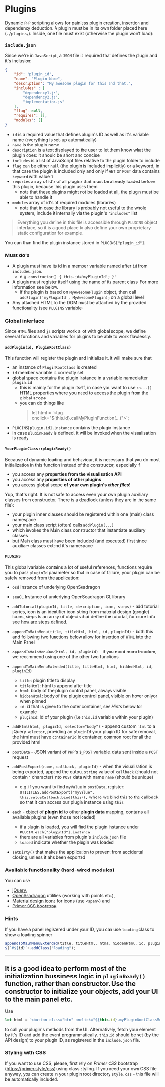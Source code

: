 # Plugins

Dynamic `PHP` scripting allows for painless plugin creation, insertion and dependency deduction. A plugin must be in its own folder placed
 here (`./plugins/`). Inside, one file must exist (otherwise the plugin won't load):
 
### `include.json`
Since we're in `JavaScript`, a `JSON` file is required that defines the plugin and it's inclusion:

````json
{
    "id": "plugin_id",
    "name": "Plugin Name",
    "description": "My awesome plugin for this and that.",
    "includes" : [
        "dependency1.js",
        "dependency2.js",
        "implementation.js"
    ],
    "flag": null,
    "requires": [],
    "modules": []
}
````
- `id` is a required value that defines plugin's ID as well as it's variable name (everything is set-up automatically)
- `name` is the plugin name 
- `description` is a text displayed to the user to let them know what the plugin does: it should be short and concise
- `includes` is a list of JavaScript files relative to the plugin folder to include 
- `flag` can be either `null` (the plugin is included implicitly) or a keyword, in that case the plugin is included only and only
if `GET` or `POST` data contains `keyword` with value `1`
- `requries` array of id's of all plugins that must be already loaded before this plugin, because this plugin uses them
    - note that these plugins might not be loaded at all, the plugin must be able to handle it
- `modules` array of id's of required modules (libraries)
    - note that in case the library is probably not useful to the whole system, include it internally via the plugin's `"includes"` list

> Everything you define in this file is accessible through `PLUGINS` object interface, so it is a good place to also define your own
>proprietary static configuration for example.

You can than find the plugin instance stored in `PLUGINS["plugin_id"]`.

### Must do's
- A plugin must have its id in a member variable named after `id` from `includes.json`.
    - e.g. `constructor() { this.id='myPluginId'; }'`
- A plugin must register itself using the name of its parent class. For more information see below.
    - if the plugin is based on `MyAwesomePlugin` object, then call `addPlugin('myPluginId', MyAwesomePlugin);` on a global level
- Any attached HTML to the DOM must be attached by the provided functionality (see `PLUGINS` variable)


### Global interface
Since `HTML` files and `js` scripts work a lot with global scope, we define several functions and variables for plugins to 
be able to work flawlessly.

#### `addPlugin(id, PluginRootClass)`
This function will register the plugin and initialize it. It will make sure that
- an instance of `PluginRootClass` is created
- `id` member variable is correctly set
- global space contains the plugin instance in a variable named after `plugin.id`
    - this is mainly for the plugin itself, in case you want to use `on...()` HTML properties where you need to access the plugin from the global scope
    - you can do things like 
      > let html = \`\<tag onclick="${this.id}.callMyPluginFunction(...)"\>\`;
- `PLUGINS[plugin.id].instance` contains the plugin instance
- in case `pluginReady` is defined, it will be invoked when the visualisation is ready

#### `YourPLuginClass::pluginReady()`
Because of dynamic loading and behaviour, it is necessary that you do most initialization
in this function instead of the constructor, especially if
 - you access any **properties from the visualisation API**
 - you access any **properties of other plugins**
 - you access global scope **of your own plugin's _other files_**!

Yup, that's right. It is not safe to access even your own plugin auxiliary classes from constructor.
There is a deadlock (unless they are in the same file):
 - your plugin inner classes should be registered within one (main) class namespace
 - your main class script (often) calls `addPlugin(...)`
 - which invokes the Main class constructor that instantiate auxiliary classes
 - but Main class must have been included (and executed) first since auxiliary classes extend it's namespace


#### `PLUGINS`
This global variable contains a lot of useful references, functions require you to pass `pluginId` parameter so that in case of failure, your plugin can be safely removed from the application:
- `osd` Instance of underlying OpenSeadragon
- `seaGL` Instance of underlying OpenSeadragon GL library
- `addTutorial(pluginId, title, description, icon, steps)` - add tutorial series, icon is an identifier icon string from material design (google) icons, steps is an array of objects that define the tutorial, for more info see [how are steps defined](https://github.com/xbsoftware/enjoyhint).
- `appendToMainMenu(title, titleHtml, html, id, pluginId)` - both this and following two functions below allow for insertion of `HTML` into the Main Panel
- `appendToMainMenuRaw(html, id, pluginId)` - if you need more freedom, we recommend using one of the other two functions
- `appendToMainMenuExtended(title, titleHtml, html, hiddenHtml, id, pluginId)`
    - `title`: plugin title to display
    - `titleHtml`: html to append after title
    - `html`: body of the plugin control panel, always visible
    - `hiddenHtml`: body of the plugin control panel, visible on hover onlyor when pinned
    - `id`: id that is given to the outer container, see *Hints* below for example 
    - `pluginId`: id of your plugin (i.e `this.id` variable within your plugin)
- `addHtml(html, pluginId, selector="body")` - append custom `html` to a jQuery `selector`, providing an `pluginId` your plugin ID for safe removal, the html must have `containerId` id container, common root for all the provided html 

- `postData` - JSON variant of `PHP`'s `$_POST` variable, data sent inside a `POST` request
- `addPostExport(name, callback, pluginId)` - when the visualisation is being exported, append the output `string` value of `callback` (should not contain `'` character) into `POST` data with name `name` (should be unique)
    - e.g. if you want to find `myValue` in `postData`, register: `UTILITIES.addPostExport("myValue", this.valueCallback.bind(this));` where we bind this to the callback so that it can access our plugin instance using `this`
- `each` - object of **plugin id** to other **plugin data** mapping, contains all available plugins (even those not loaded)
    - if a plugin is loaded, you will find the plugin instance under `PLUGIN.each["pluginId"].instance`
    - there are all variables from plugin's `include.json` file
    - `loaded` indicate whether the plugin was loaded
- `setDirty()` that makes the application to prevent from accidental closing, unless it ahs been exported

### Available functionality (hard-wired modules)
You can use
 - [jQuery](https://jquery.com/), 
 - [OpenSeadragon](https://openseadragon.github.io/docs/) utilities (working with points etc.), 
 - [Material design icons](https://fonts.google.com/icons?selected=Material+Icons)
 for icons (use `<span>`) and 
 - [Primer CSS bootstrap](https://primer.style/css).
 
### Hints
If you have a panel registered under your ID, you can use `loading` class to show a loading spinner
````JavaScript
appendToMainMenuExtended(title, titleHtml, html, hiddenHtml, id, pluginId);
$(`#${id}`).addClass("loading");
````
---
It is a good idea to perform most of the initialization bussiness logic in `pluginReady()` function, rather than constructor.
Use the constructor to initialize your objects, add your UI to the main panel etc.
---
Use 
````JavaScript
let html = `<button class="btn" onclick="${this.id}.myPluginRootClassMethod();">Click me</button>`;
````
to call your plugin's methods from the UI. Alternatively, fetch your element by it's ID and add
the event programmatically. `this.id` should be set (by the API design) to your plugin ID, as registered in
the `include.json` file.

### Styling with CSS
If you want to use CSS, please, first rely on _Primer CSS_ bootstrap (https://primer.style/css) using class styling. 
If you need your own CSS file anyway, you can create in your plugin root directory `style.css` - this file will be
automatically included.
